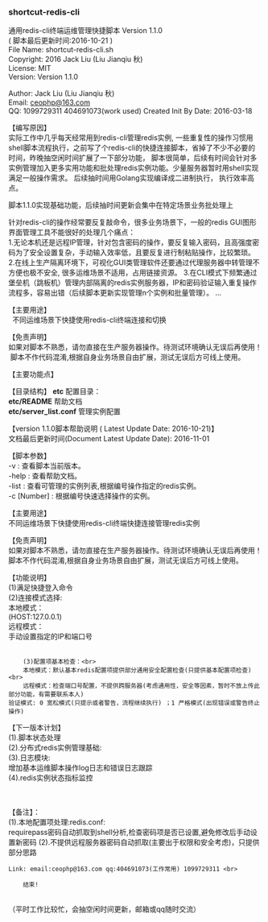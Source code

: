 ### shortcut-redis-cli ###

 通用redis-cli终端运维管理快捷脚本 Version 1.1.0<br>
 ( 脚本最后更新时间:2016-10-21 )<br>
 File Name:    shortcut-redis-cli.sh <br>
 Copyright:    2016 Jack Liu (Liu Jianqiu 秋)<br>
 License:      MIT<br>
 Version:      Version 1.1.0<br>
 
 Author: Jack Liu (Liu Jianqiu 秋)<br>
 Email: ceophp@163.com<br>
 QQ: 1099729311 404691073(work used)
 Created Init By Date: 2016-03-18<br>

【编写原因】<br>
实际工作中几乎每天经常用到redis-cli管理redis实例, 一些重复性的操作习惯用shell脚本流程执行，之前写了个redis-cli的快捷连接脚本，省掉了不少不必要的时间，昨晚抽空闲时间扩展了一下部分功能， 脚本很简单，后续有时间会针对多实例管理加入更多实用功能和批处理redis实例功能。少量服务器暂时用shell实现满足一般操作需求。
后续抽时间用Golang实现编译成二进制执行， 执行效率高点。

脚本1.1.0实现基础功能，后续抽时间更新会集中在特定场景业务批处理上


针对redis-cli的操作经常要反复敲命令，很多业务场景下，一般的redis GUI图形界面管理工具不能很好的处理几个痛点：<br>
1.无论本机还是远程IP管理，针对包含密码的操作，要反复输入密码，且高强度密码为了安全设置复杂，手动输入效率低，且要反复进行制粘贴操作，比较繁琐。
2.在线上生产隔离环境下，可视化GUI类管理软件还要通过代理服务器中转管理不方便也极不安全, 很多运维场景不适用，占用链接资源。
3.在CLI模式下频繁通过堡垒机（跳板机）管理内部隔离的redis实例服务器，IP和密码验证输入重复操作流程多，容易出错（后续脚本更新实现管理n个实例和批量管理）。
...

【主要用途】<br>
   不同运维场景下快捷使用redis-cli终端连接和切换

【免责声明】<br>
 如果对脚本不熟悉，请勿直接在生产服务器操作。待测试环境确认无误后再使用！<br>
 脚本不作代码混淆,根据自身业务场景自由扩展，测试无误后方可线上使用。<br>

【主要功能点】<br>


【目录结构】
<b>etc</b> 配置目录：<br>
<b>etc/README</b> 帮助文档<br>
<b>etc/server_list.conf</b> 管理实例配置<br>


【version 1.1.0脚本帮助说明 ( Latest Update Date: 2016-10-21)】<br>
 文档最后更新时间(Document Latest Update Date): 2016-11-01<br />

【脚本参数】<br />
-v      	: 查看脚本当前版本。<br />
-help   	: 查看帮助文档。<br />
-list   	: 查看可管理的实例列表,根据编号操作指定的redis实例。<br>
-c [Number]	: 根据编号快速选择操作的实例。<br />

        
【主要用途】<br>
        不同运维场景下快捷使用redis-cli终端快捷连接管理redis实例<br>

 【免责声明】<br>
        如果对脚本不熟悉，请勿直接在生产服务器操作。待测试环境确认无误后再使用！<br>
        脚本不作代码混淆,根据自身业务场景自由扩展，测试无误后方可线上使用。<br>

 【功能说明】<br>
        (1)满足快捷登入命令<br>
        (2)连接模式选择:<br>
        本地模式：<br>
        (HOST:127.0.0.1) <br>
        远程模式：<br>
        手动设置指定的IP和端口号<br /><br>

        (3)配置项基本检查：<br>
        本地模式：默认基本redis配置项提供部分通用安全配置检查(只提供基本配置项检查)<br>
        远程模式：检查端口号配置，不提供跨服务器(考虑通用性，安全等因素，暂时不放上传此部分功能，有需要联系本人)
	验证模式: 0 宽松模式(只提示或者警告，流程继续执行) ；1 严格模式(出现错误或警告终止操作) 



 【下一版本计划】<br>
        (1).脚本状态处理<br>
        (2).分布式redis实例管理基础:<br>
        (3).日志模块:<br>
        	增加基本运维脚本操作log日志和错误日志跟踪<br>
	(4).redis实例状态指标监控<br><br><br>
 
 
 【备注】：<br />
        (1).本地配置项处理:redis.conf: <br>
        requirepass密码自动抓取到shell分析,检查密码项是否已设置,避免修改后手动设置新密码
        (2).不提供远程服务器密码自动抓取(主要出于权限和安全考虑)，只提供部分思路<br>
	
	Link: email:ceophp@163.com qq:404691073(工作常用) 1099729311 <br>

        结束!


<br />
（平时工作比较忙，会抽空闲时间更新，邮箱或qq随时交流）<br>


